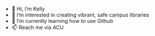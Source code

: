 - 👋 Hi, I’m Kelly
- 👀 I’m interested in creating vibrant, safe campus libraries
- 🌱 I’m currently learning how to use Github
- 📫 Reach me via ACU


<!---
dannk9/dannk9 is a ✨ special ✨ repository because its `README.md` (this file) appears on your GitHub profile.
You can click the Preview link to take a look at your changes.
--->
